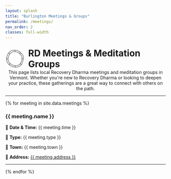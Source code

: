```yaml
---
layout: splash
title: "Burlington Meetings & Groups"
permalink: /meetings/
nav_order: 2
classes: full-width
---
```

<div style="display: flex; align-items: center; justify-content: center; gap: 0.75rem; margin-top: 1.5rem;">
  <img src="/assets/images/rd-icons/rd-black-ring.webp" alt="Recovery Dharma Black Ring" style="width: 60px; height: auto;">
  <h1 style="margin: 0;">RD Meetings &amp; Meditation Groups</h1>
</div>
<p class="zen-intro" style="text-align: center; max-width: 600px; margin: 0 auto;">
  This page lists local Recovery Dharma meetings and meditation groups in Vermont. Whether you're new to Recovery Dharma or looking to deepen your practice, these gatherings are a great way to connect with others on the path.
</p>
<hr class="zen-divider">    

{% for meeting in site.data.meetings %}
<div class="zen-meeting-block">
  <h3 class="zen-meeting-title">{{ meeting.name }}</h3>
  <div class="zen-meeting-details">
    <p>📅 <strong>Date &amp; Time:</strong> {{ meeting.time }}</p>
    <p>🧘 <strong>Type:</strong> {{ meeting.type }}</p>
    <p>🌆 <strong>Town:</strong> {{ meeting.town }}</p>
    <p>📍 <strong>Address:</strong> <a href="https://www.google.com/maps/search/?api=1&query={{ meeting.address | uri_escape }}" target="_blank" rel="noopener noreferrer">{{ meeting.address }}</a></p>
  </div>
</div>
<hr class="zen-divider">
{% endfor %}


<!-- You can embed a Google Calendar here if desired -->
<!-- <iframe src="YOUR_GOOGLE_CALENDAR_URL" width="100%" height="600"></iframe> -->
